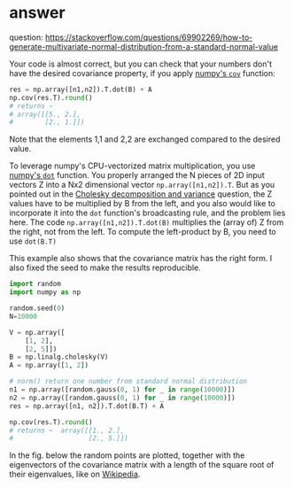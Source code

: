 # answer

question:
https://stackoverflow.com/questions/69902269/how-to-generate-multivariate-normal-distribution-from-a-standard-normal-value

Your code is almost correct, but you can check that your numbers don't have the desired covariance property, if you apply [numpy's `cov`](https://numpy.org/doc/stable/reference/generated/numpy.cov.html) function:

```python
res = np.array([n1,n2]).T.dot(B) + A
np.cov(res.T).round()
# returns ~ 
# array([[5., 2.],
#        [2., 1.]])
```

Note that the elements 1,1 and 2,2 are exchanged compared to the desired value.

To leverage numpy's CPU-vectorized matrix multiplication, you use [numpy's `dot`](https://numpy.org/doc/stable/reference/generated/numpy.dot.html?highlight=dot#numpy.dot) function. You properly arranged the N pieces of 2D input vectors Z into a Nx2 dimensional vector `np.array([n1,n2]).T`. But as you pointed out in the [Cholesky decomposition and variance](https://math.stackexchange.com/questions/1344788/cholesky-decomposition-and-variance) question, the Z values have to be multiplied by B from the left, and you also would like to incorporate it into the `dot` function's broadcasting rule, and the problem lies here. The code `np.array([n1,n2]).T.dot(B)` multiplies the (array of) Z from the right, not from the left. To compute the left-product by B, you need to use `dot(B.T)`

This example also shows that the covariance matrix has the right form. I also fixed the seed to make the results reproducible.

```python
import random
import numpy as np

random.seed(0)
N=10000

V = np.array([
    [1, 2],
    [2, 5]])
B = np.linalg.cholesky(V)
A = np.array([1, 2])

# norm() return one number from standard normal distribution
n1 = np.array([random.gauss(0, 1) for _ in range(10000)])
n2 = np.array([random.gauss(0, 1) for _ in range(10000)])
res = np.array([n1, n2]).T.dot(B.T) + A

np.cov(res.T).round()
# returns ~  array([[1., 2.],
#                   [2., 5.]])
```

In the fig. below the random points are plotted, together with the eigenvectors of the covariance matrix with a length of the square root of their eigenvalues, like on [Wikipedia](https://en.wikipedia.org/wiki/File:GaussianScatterPCA.svg).
